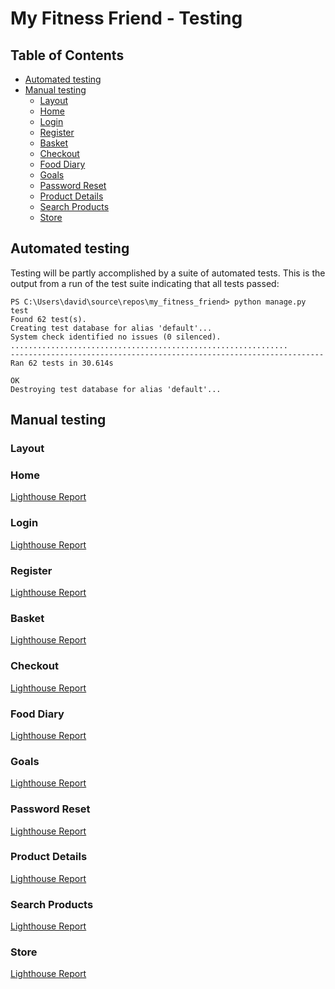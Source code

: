# My Fitness Friend - Testing

## Table of Contents

- [Automated testing](#automated-testing)
- [Manual testing](#manual-testing)
  - [Layout](#layout)
  - [Home](#home)
  - [Login](#login)
  - [Register](#register)
  - [Basket](#basket)
  - [Checkout](#checkout)
  - [Food Diary](#food-diary)
  - [Goals](#goals)
  - [Password Reset](#password-reset)
  - [Product Details](#product-details)
  - [Search Products](#search-products)
  - [Store](#store)

## Automated testing

Testing will be partly accomplished by a suite of automated tests. This is the output from a run of the test suite indicating that all tests passed:

```console
PS C:\Users\david\source\repos\my_fitness_friend> python manage.py test
Found 62 test(s).
Creating test database for alias 'default'...
System check identified no issues (0 silenced).
..............................................................
----------------------------------------------------------------------
Ran 62 tests in 30.614s

OK
Destroying test database for alias 'default'...
```

## Manual testing

### Layout

### Home

[Lighthouse Report](documentation/lighthouse-reports/home.pdf)

### Login

[Lighthouse Report](documentation/lighthouse-reports/login.pdf)

### Register

[Lighthouse Report](documentation/lighthouse-reports/register.pdf)

### Basket

[Lighthouse Report](documentation/lighthouse-reports/basket.pdf)

### Checkout

[Lighthouse Report](documentation/lighthouse-reports/checkout.pdf)

### Food Diary

[Lighthouse Report](documentation/lighthouse-reports/food-diary.pdf)

### Goals

[Lighthouse Report](documentation/lighthouse-reports/goals.pdf)

### Password Reset

[Lighthouse Report](documentation/lighthouse-reports/password-reset.pdf)

### Product Details

[Lighthouse Report](documentation/lighthouse-reports/product-details.pdf)

### Search Products

[Lighthouse Report](documentation/lighthouse-reports/search-products.pdf)

### Store

[Lighthouse Report](documentation/lighthouse-reports/store.pdf)
